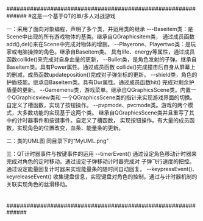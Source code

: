 ##############################################################
#这是一个基于QT的单/多人对战游戏

一：采用了面向对象编程，声明了多个类，并运用类的继承
---Baseitem类：是Scene中出现的所有游戏物体的基类。继承自QGraphicsitem类，
通过成员函数add(),del()来在Scene中完成对物体的增删。
--Playerone、Playertwo类：是玩家或电脑操控的角色。继承自Baseitem类。
具有life、energy等属性，通过成员函数collide()来完成对自身血量的更新，
--Bullet类，是角色发射的子弹。继承自Baseitem类。具有Power属性。通过成员函数
collide()完成撞击后自身从屏幕上的删减，成员函数updateposition()完成对子弹坐标的更新。
--shield类，角色的护盾技能。继承自Baseitem类。具有Dur属性。通过成员函数hit()
完成对剩余护盾量的更新。
--Gamemenu类，游戏菜单。继承自QGraphicsScene类。内置一个QGraphicsview类和
一个QGraphicsScene类的指针来实现游戏界面的切换。自定义了槽函数，实现了按钮操作。
--pvpmode、pvcmode类。游戏的两个模式，大多数功能的实现基于这两个类。
继承自QGraphicsScene类并且重写了其中的计时器事件和按键事件。自定义了槽函数，
实现按钮操作。有大量的成员函数，实现角色的位置改变，血条、能量条的更新。

二：类的UML图
同目录下的“MyUML.png"

三：QT计时器事件与按键事件的运用
--timerEvent()
通过设定角色移动计时器来完成对角色的定时移动。通过设定子弹移动计时器完成对
子弹飞行速度的把控。通过设定能量回复计时器来实现能量条的随时间自动回复。
--keypressEvent()、keyreleaseEvent()
收集键盘信息，实现键盘对角色的控制。通过与计时器机制的关联实现角色的丝滑移动。
#
##############################################################
